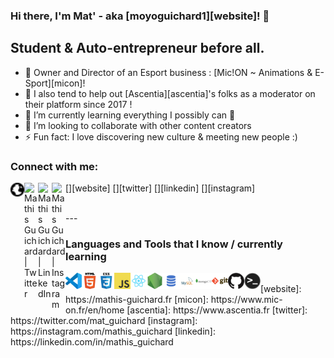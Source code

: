 ### Hi there, I'm Mat' - aka [moyoguichard1][website]! 👋 

## Student & Auto-entrepreneur before all.

- 🔭 Owner and Director of an Esport business : [Mic!ON ~ Animations & E-Sport][micon]!
- 🔭 I also tend to help out [Ascentia][ascentia]'s folks as a moderator on their platform since 2017 !
- 🌱 I’m currently learning everything I possibly can 🤣
- 👯 I’m looking to collaborate with other content creators
- ⚡ Fun fact: I love discovering new culture & meeting new people :)

### Connect with me:

[<img align="left" alt="mathis-guichard.fr, moyoguichard1" width="22px" src="https://raw.githubusercontent.com/iconic/open-iconic/master/svg/globe.svg" />][website]
[<img align="left" alt="Mathis Guichard | Twitter" width="22px" src="https://cdn.jsdelivr.net/npm/simple-icons@v3/icons/twitter.svg" />][twitter]
[<img align="left" alt="Mathis Guichard | LinkedIn" width="22px" src="https://cdn.jsdelivr.net/npm/simple-icons@v3/icons/linkedin.svg" />][linkedin]
[<img align="left" alt="Mathis Guichard | Instagram" width="22px" src="https://cdn.jsdelivr.net/npm/simple-icons@v3/icons/instagram.svg" />][instagram]

<br />
---

### Languages and Tools that I know / currently learning

<img align="left" alt="Visual Studio Code" width="26px" src="https://raw.githubusercontent.com/github/explore/80688e429a7d4ef2fca1e82350fe8e3517d3494d/topics/visual-studio-code/visual-studio-code.png" />
<img align="left" alt="HTML5" width="26px" src="https://raw.githubusercontent.com/github/explore/80688e429a7d4ef2fca1e82350fe8e3517d3494d/topics/html/html.png" />
<img align="left" alt="CSS3" width="26px" src="https://raw.githubusercontent.com/github/explore/80688e429a7d4ef2fca1e82350fe8e3517d3494d/topics/css/css.png" />
<img align="left" alt="JavaScript" width="26px" src="https://raw.githubusercontent.com/github/explore/80688e429a7d4ef2fca1e82350fe8e3517d3494d/topics/javascript/javascript.png" />
<img align="left" alt="React" width="26px" src="https://raw.githubusercontent.com/github/explore/80688e429a7d4ef2fca1e82350fe8e3517d3494d/topics/react/react.png" />
<img align="left" alt="Node.js" width="26px" src="https://raw.githubusercontent.com/github/explore/80688e429a7d4ef2fca1e82350fe8e3517d3494d/topics/nodejs/nodejs.png" />
<img align="left" alt="SQL" width="26px" src="https://raw.githubusercontent.com/github/explore/80688e429a7d4ef2fca1e82350fe8e3517d3494d/topics/sql/sql.png" />
<img align="left" alt="MySQL" width="26px" src="https://raw.githubusercontent.com/github/explore/80688e429a7d4ef2fca1e82350fe8e3517d3494d/topics/mysql/mysql.png" />
<img align="left" alt="MongoDB" width="26px" src="https://raw.githubusercontent.com/github/explore/80688e429a7d4ef2fca1e82350fe8e3517d3494d/topics/mongodb/mongodb.png" />
<img align="left" alt="Git" width="26px" src="https://raw.githubusercontent.com/github/explore/80688e429a7d4ef2fca1e82350fe8e3517d3494d/topics/git/git.png" />
<img align="left" alt="GitHub" width="26px" src="https://raw.githubusercontent.com/github/explore/78df643247d429f6cc873026c0622819ad797942/topics/github/github.png" />
<img align="left" alt="Terminal" width="26px" src="https://raw.githubusercontent.com/github/explore/80688e429a7d4ef2fca1e82350fe8e3517d3494d/topics/terminal/terminal.png" />

<br />
[website]: https://mathis-guichard.fr
[micon]: https://www.mic-on.fr/en/home
[ascentia]: https://www.ascentia.fr
[twitter]: https://twitter.com/mat_guichard
[instagram]: https://instagram.com/mathis_guichard
[linkedin]: https://linkedin.com/in/mathis_guichard